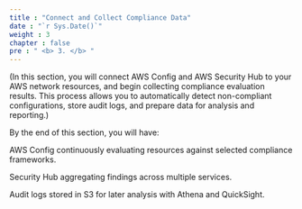 ```yaml
---
title : "Connect and Collect Compliance Data"
date : "`r Sys.Date()`"
weight : 3
chapter : false
pre : " <b> 3. </b> "
---
```

(In this section, you will connect AWS Config and AWS Security Hub to your AWS network resources, and begin collecting compliance evaluation results. This process allows you to automatically detect non-compliant configurations, store audit logs, and prepare data for analysis and reporting.)

By the end of this section, you will have:

AWS Config continuously evaluating resources against selected compliance frameworks.

Security Hub aggregating findings across multiple services.

Audit logs stored in S3 for later analysis with Athena and QuickSight.

